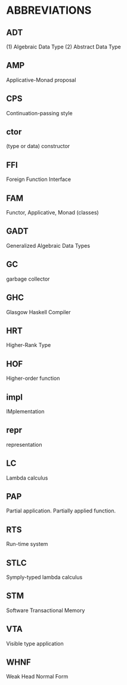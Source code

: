 # ABBREVIATIONS

## ADT
(1) Algebraic Data Type (2) Abstract Data Type

## AMP
Applicative-Monad proposal

## CPS
Continuation-passing style

## ctor
(type or data) constructor

## FFI
Foreign Function Interface

## FAM
Functor, Applicative, Monad (classes)

## GADT
Generalized Algebraic Data Types

## GC
garbage collector

## GHC
Glasgow Haskell Compiler

## HRT
Higher-Rank Type

## HOF
Higher-order function

## impl
IMplementation

## repr
representation

## LC
Lambda calculus

## PAP
Partial application. Partially applied function.

## RTS
Run-time system

## STLC
Symply-typed lambda calculus

## STM
Software Transactional Memory

## VTA
Visible type application

## WHNF
Weak Head Normal Form
